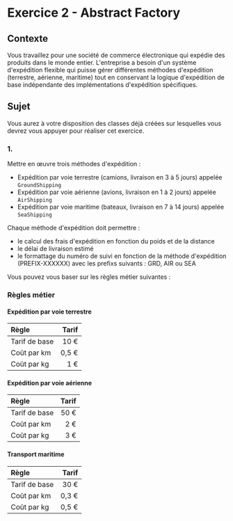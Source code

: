 # Exercice 2 - Abstract Factory

## Contexte

Vous travaillez pour une société de commerce électronique qui expédie des produits dans le monde entier. L'entreprise a besoin d'un système d'expédition flexible qui puisse gérer différentes méthodes d'expédition (terrestre, aérienne, maritime) tout en conservant la logique d'expédition de base indépendante des implémentations d'expédition spécifiques.

## Sujet

Vous aurez à votre disposition des classes déjà créées sur lesquelles vous devrez vous appuyer pour réaliser cet exercice.

### 1.

Mettre en œuvre trois méthodes d'expédition :

- Expédition par voie terrestre (camions, livraison en 3 à 5 jours) appelée `GroundShipping`
- Expédition par voie aérienne (avions, livraison en 1 à 2 jours) appelée `AirShipping`
- Expédition par voie maritime (bateaux, livraison en 7 à 14 jours) appelée `SeaShipping`

Chaque méthode d'expédition doit permettre :

- le calcul des frais d'expédition en fonction du poids et de la distance
- le délai de livraison estimé
- le formattage du numéro de suivi en fonction de la méthode d'expédition (PREFIX-XXXXXX) avec les prefixs suivants : GRD, AIR ou SEA

Vous pouvez vous baser sur les règles métier suivantes :

### Règles métier

#### Expédition par voie terrestre

| Règle         | Tarif |
| :------------ | ----: |
| Tarif de base |  10 € |
| Coût par km   | 0,5 € |
| Coût par kg   |   1 € |

#### Expédition par voie aérienne

| Règle         | Tarif |
| :------------ | ----: |
| Tarif de base |  50 € |
| Coût par km   |   2 € |
| Coût par kg   |   3 € |

#### Transport maritime

| Règle         | Tarif |
| :------------ | ----: |
| Tarif de base |  30 € |
| Coût par km   | 0,3 € |
| Coût par kg   | 0,5 € |
